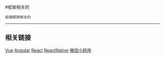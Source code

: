 #框架相关的
```
前端框架相关的
```
---
相关链接
---
[Vue](https://cn.vuejs.org/v2/guide/)
[Angular](https://www.angular.cn/guide/)
[React](https://reactjs.org/docs/getting-started.html)
[ReactNative](https://reactnative.cn/docs/tutorial.html)
[微信小程序](https://developers.weixin.qq.com/miniprogram/dev/)


